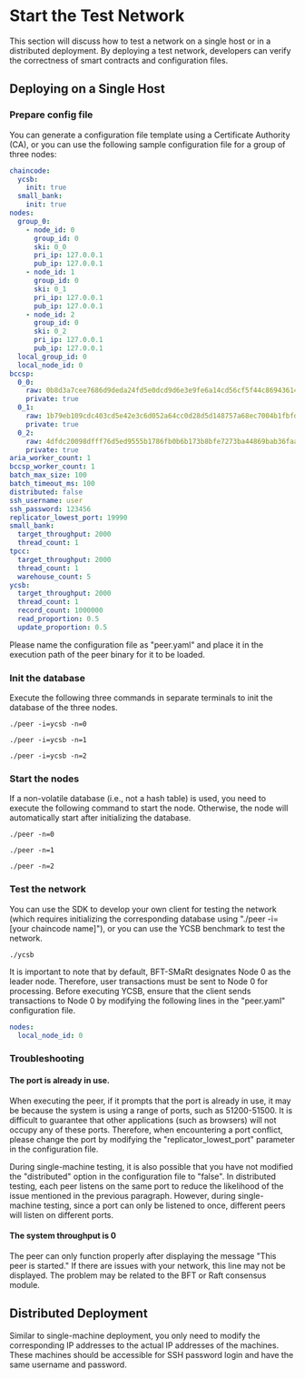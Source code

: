 # Start the Test Network

This section will discuss how to test a network on a single host or in a distributed deployment.
By deploying a test network, developers can verify the correctness of smart contracts and configuration files.

## Deploying on a Single Host

### Prepare config file

You can generate a configuration file template using a Certificate Authority (CA),
or you can use the following sample configuration file for a group of three nodes:

```yaml
chaincode:
  ycsb:
    init: true
  small_bank:
    init: true
nodes:
  group_0:
    - node_id: 0
      group_id: 0
      ski: 0_0
      pri_ip: 127.0.0.1
      pub_ip: 127.0.0.1
    - node_id: 1
      group_id: 0
      ski: 0_1
      pri_ip: 127.0.0.1
      pub_ip: 127.0.0.1
    - node_id: 2
      group_id: 0
      ski: 0_2
      pri_ip: 127.0.0.1
      pub_ip: 127.0.0.1
  local_group_id: 0
  local_node_id: 0
bccsp:
  0_0:
    raw: 0b8d3a7cee7686d9deda24fd5e0dcd9d6e3e9fe6a14cd56cf5f44c86943614eb
    private: true
  0_1:
    raw: 1b79eb109cdc403cd5e42e3c6d052a64cc0d28d5d148757a68ec7004b1fbfdfd
    private: true
  0_2:
    raw: 4dfdc20098dfff76d5ed9555b1786fb0b6b173b8bfe7273ba44869bab36faaf5
    private: true
aria_worker_count: 1
bccsp_worker_count: 1
batch_max_size: 100
batch_timeout_ms: 100
distributed: false
ssh_username: user
ssh_password: 123456
replicator_lowest_port: 19990
small_bank:
  target_throughput: 2000
  thread_count: 1
tpcc:
  target_throughput: 2000
  thread_count: 1
  warehouse_count: 5
ycsb:
  target_throughput: 2000
  thread_count: 1
  record_count: 1000000
  read_proportion: 0.5
  update_proportion: 0.5
```

Please name the configuration file as "peer.yaml" and place it in the execution path of the peer binary for it to be loaded.

### Init the database

Execute the following three commands in separate terminals to init the database of the three nodes.

```shell
./peer -i=ycsb -n=0
```
```shell
./peer -i=ycsb -n=1
```
```shell
./peer -i=ycsb -n=2
```

### Start the nodes

If a non-volatile database (i.e., not a hash table) is used, you need to execute the following command to start the node.
Otherwise, the node will automatically start after initializing the database.

```shell
./peer -n=0
```
```shell
./peer -n=1
```
```shell
./peer -n=2
```

### Test the network

You can use the SDK to develop your own client for testing the network
(which requires initializing the corresponding database using "./peer -i=[your chaincode name]"),
or you can use the YCSB benchmark to test the network.

```shell
./ycsb
```

It is important to note that by default, BFT-SMaRt designates Node 0 as the leader node.
Therefore, user transactions must be sent to Node 0 for processing.
Before executing YCSB, ensure that the client sends transactions to Node 0 by modifying the following lines in the "peer.yaml" configuration file.

```yaml
nodes:
  local_node_id: 0
```

### Troubleshooting

#### The port is already in use.

When executing the peer, if it prompts that the port is already in use, it may be because the system is using a range of ports, such as 51200-51500.
It is difficult to guarantee that other applications (such as browsers) will not occupy any of these ports.
Therefore, when encountering a port conflict, please change the port by modifying the "replicator_lowest_port" parameter in the configuration file.

During single-machine testing, it is also possible that you have not modified the "distributed" option in the configuration file to "false".
In distributed testing, each peer listens on the same port to reduce the likelihood of the issue mentioned in the previous paragraph.
However, during single-machine testing, since a port can only be listened to once, different peers will listen on different ports.

#### The system throughput is 0

The peer can only function properly after displaying the message "This peer is started." If there are issues with your network, this line may not be displayed.
The problem may be related to the BFT or Raft consensus module.

## Distributed Deployment

Similar to single-machine deployment, you only need to modify the corresponding IP addresses to the actual IP addresses of the machines.
These machines should be accessible for SSH password login and have the same username and password.